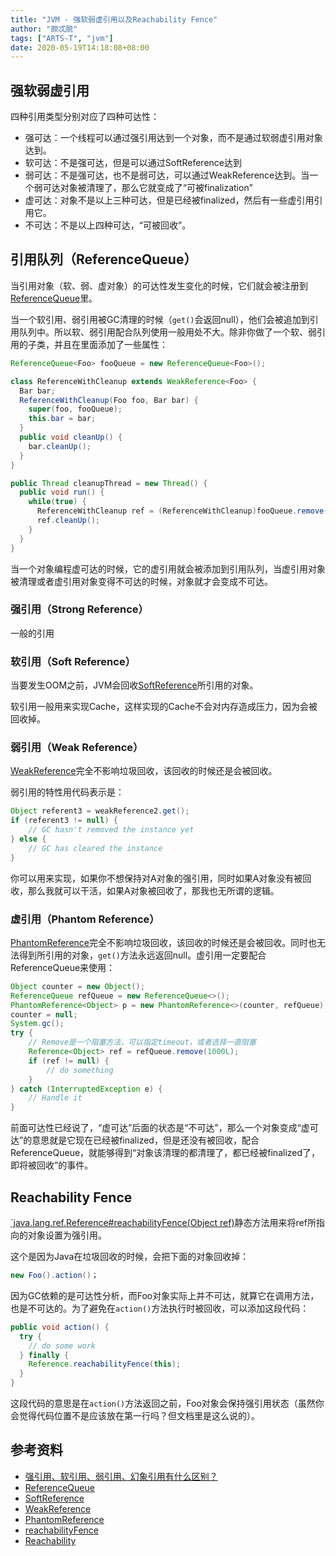 ```yaml
---
title: "JVM - 强软弱虚引用以及Reachability Fence"
author: "颇忒脱"
tags: ["ARTS-T", "jvm"]
date: 2020-05-19T14:18:08+08:00
---
```


<!--more-->

## 强软弱虚引用

四种引用类型分别对应了四种可达性：

* 强可达：一个线程可以通过强引用达到一个对象，而不是通过软弱虚引用对象达到。
* 软可达：不是强可达，但是可以通过SoftReference达到
* 弱可达：不是强可达，也不是弱可达，可以通过WeakReference达到。当一个弱可达对象被清理了，那么它就变成了“可被finalization”
* 虚可达：对象不是以上三种可达，但是已经被finalized，然后有一些虚引用引用它。
* 不可达：不是以上四种可达，“可被回收”。

## 引用队列（ReferenceQueue）

当引用对象（软、弱、虚对象）的可达性发生变化的时候，它们就会被注册到[ReferenceQueue][1]里。

当一个软引用、弱引用被GC清理的时候（`get()`会返回null），他们会被追加到引用队列中。所以软、弱引用配合队列使用一般用处不大。除非你做了一个软、弱引用的子类，并且在里面添加了一些属性：

```java
ReferenceQueue<Foo> fooQueue = new ReferenceQueue<Foo>();

class ReferenceWithCleanup extends WeakReference<Foo> {
  Bar bar;
  ReferenceWithCleanup(Foo foo, Bar bar) {
    super(foo, fooQueue);
    this.bar = bar;
  }
  public void cleanUp() {
    bar.cleanUp();
  }
}

public Thread cleanupThread = new Thread() {
  public void run() {
    while(true) {
      ReferenceWithCleanup ref = (ReferenceWithCleanup)fooQueue.remove();
      ref.cleanUp();
    }
  }
}
```

当一个对象编程虚可达的时候，它的虚引用就会被添加到引用队列，当虚引用对象被清理或者虚引用对象变得不可达的时候，对象就才会变成不可达。

### 强引用（Strong Reference）

一般的引用

### 软引用（Soft Reference）

当要发生OOM之前，JVM会回收[SoftReference][2]所引用的对象。

软引用一般用来实现Cache，这样实现的Cache不会对内存造成压力，因为会被回收掉。

### 弱引用（Weak Reference）

[WeakReference][3]完全不影响垃圾回收，该回收的时候还是会被回收。

弱引用的特性用代码表示是：

```java
Object referent3 = weakReference2.get();
if (referent3 != null) {
    // GC hasn't removed the instance yet
} else {
    // GC has cleared the instance
}
```

你可以用来实现，如果你不想保持对A对象的强引用，同时如果A对象没有被回收，那么我就可以干活，如果A对象被回收了，那我也无所谓的逻辑。

### 虚引用（Phantom Reference）

[PhantomReference][4]完全不影响垃圾回收，该回收的时候还是会被回收。同时也无法得到所引用的对象，`get()`方法永远返回null。虚引用一定要配合ReferenceQueue来使用：

```java
Object counter = new Object();
ReferenceQueue refQueue = new ReferenceQueue<>();
PhantomReference<Object> p = new PhantomReference<>(counter, refQueue);
counter = null;
System.gc();
try {
    // Remove是一个阻塞方法，可以指定timeout，或者选择一直阻塞
    Reference<Object> ref = refQueue.remove(1000L);
    if (ref != null) {
        // do something
    }
} catch (InterruptedException e) {
    // Handle it
}
```

前面可达性已经说了，“虚可达”后面的状态是“不可达”，那么一个对象变成“虚可达”的意思就是它现在已经被finalized，但是还没有被回收，配合ReferenceQueue，就能够得到“对象该清理的都清理了，都已经被finalized了，即将被回收”的事件。

## Reachability Fence

[`java.lang.ref.Reference#reachabilityFence(Object ref)][5]静态方法用来将ref所指向的对象设置为强引用。

这个是因为Java在垃圾回收的时候，会把下面的对象回收掉：

```java
new Foo().action()；
```

因为GC依赖的是可达性分析，而Foo对象实际上并不可达，就算它在调用方法，也是不可达的。为了避免在`action()`方法执行时被回收，可以添加这段代码：

```java
public void action() {
  try {
    // do some work
  } finally {
    Reference.reachabilityFence(this);
  }
}
```

这段代码的意思是在`action()`方法返回之前，Foo对象会保持强引用状态（虽然你会觉得代码位置不是应该放在第一行吗？但文档里是这么说的）。

## 参考资料

* [强引用、软引用、弱引用、幻象引用有什么区别？][6]
* [ReferenceQueue][1]
* [SoftReference][2]
* [WeakReference][3]
* [PhantomReference][4]
* [reachabilityFence][5]
* [Reachability][6]

[1]: https://docs.oracle.com/javase/8/docs/api/java/lang/ref/ReferenceQueue.html
[2]: https://docs.oracle.com/javase/7/docs/api/java/lang/ref/SoftReference.html
[3]: https://docs.oracle.com/javase/8/docs/api/java/lang/ref/WeakReference.html
[4]: https://docs.oracle.com/javase/8/docs/api/java/lang/ref/PhantomReference.html
[5]: https://docs.oracle.com/javase/9/docs/api/java/lang/ref/Reference.html#reachabilityFence-java.lang.Object-
[6]: https://time.geekbang.org/column/article/6970
[7]: https://docs.oracle.com/javase/8/docs/api/java/lang/ref/package-summary.html#reachability